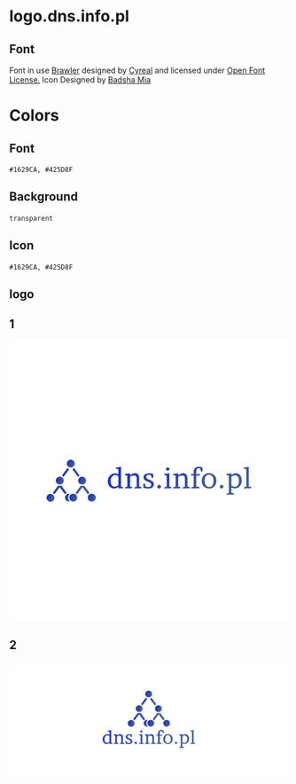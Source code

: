 # logo.dns.info.pl


## Font

Font in use <a target="_blank" href="https://fonts.google.com/specimen/Brawler">Brawler</a> designed by
<a target="_blank" href="http://www.cyreal.org/">Cyreal</a>
and licensed under
<a target="_blank" href="http://scripts.sil.org/cms/scripts/page.php?site_id=nrsi&amp;id=OFL_web">Open Font License.</a>
Icon Designed by
<a target="_blank" href="https://thenounproject.com/miabadsha9">Badsha Mia</a>


# Colors


## Font
    
    #1629CA, #425D8F

## Background

    transparent

## Icon


    #1629CA, #425D8F



## logo

## 1
![1/cover.png](1/default.png)

## 2
![2/cover.png](2/cover.png)
